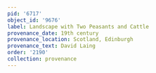 ```yaml
---
pid: '6717'
object_id: '9676'
label: Landscape with Two Peasants and Cattle
provenance_date: 19th century
provenance_location: Scotland, Edinburgh
provenance_text: David Laing
order: '2190'
collection: provenance
---
```

